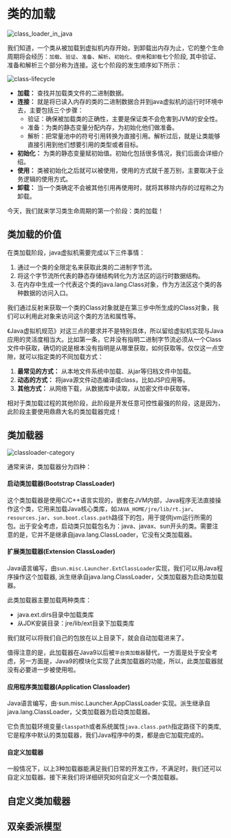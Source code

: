 # 类的加载

![class_loader_in_java](https://tva1.sinaimg.cn/large/008i3skNly1gpwbp3d3h5j31do0rejuv.jpg)

我们知道，一个类从被加载到虚拟机内存开始，到卸载出内存为止，它的整个生命周期将会经历：`加载`、`验证`、`准备`、`解析`、`初始化`、`使用`和`卸载`七个阶段, 其中验证、准备和解析三个部分称为连接。这七个阶段的发生顺序如下所示：

![class-lifecycle](https://tva1.sinaimg.cn/large/008i3skNly1gpwca8f5eaj30mg08p3z6.jpg)

* **加载：** 查找并加载类文件的二进制数据。
* **连接：** 就是将已读入内存的类的二进制数据合并到java虚拟机的运行时环境中去，主要包括三个步骤：
    * 验证：确保被加载类的正确性，主要是保证类不会危害到JVM的安全性。
    * 准备：为类的静态变量分配内存，为初始化他们做准备。
    * 解析：把常量池中的符号引用转换为直接引用。解析过后，就是让类能够直接引用到他们想要引用的类型或者目标。
* **初始化：** 为类的静态变量赋初始值。初始化包括很多情况，我们后面会详细介绍。
* **使用：** 类被初始化之后就可以被使用，使用的方式就千差万别，主要取决于业务逻辑的使用方式。
* **卸载：** 当一个类确定不会被其他引用再使用时，就将其移除内存的过程称之为卸载。

今天，我们就来学习类生命周期的第一个阶段：类的加载！

## 类加载的价值

在类加载阶段，java虚拟机需要完成以下三件事情：

1. 通过一个类的全限定名来获取此类的二进制字节流。
2. 将这个字节流所代表的静态存储结构转化为方法区的运行时数据结构。
3. 在内存中生成一个代表这个类的java.lang.Class对象，作为方法区这个类的各种数据的访问入口。

我们通过反射来获取一个类的Class对象就是在第三步中所生成的Class对象，我们可以利用此对象来访问这个类的方法和属性等。

《Java虚拟机规范》对这三点的要求并不是特别具体，所以留给虚拟机实现与Java应用的灵活度相当大。比如第一条，它并没有指明二进制字节流必须从一个Class文件中获取，确切的说是根本没有指明是从哪里获取，如何获取等。仅仅这一点空隙，就可以指定类的不同加载方式：

1. **最常见的方式：** 从本地文件系统中加载、从jar等归档文件中加载。
2. **动态的方式：** 将java源文件动态编译成class，比如JSP应用等。
3. **其他方式：** 从网络下载，从数据库中读取，从加密文件中获取等。

相对于类加载过程的其他阶段，此阶段是开发任意可控性最强的阶段，这是因为，此阶段主要使用鼎鼎大名的类加载器完成！

## 类加载器

![classloader-category](https://tva1.sinaimg.cn/large/008i3skNly1gpwecuqlauj30le0he74v.jpg)

通常来讲，类加载器分为四种：

#### 启动类加载器(Bootstrap ClassLoader)

这个类加载器是使用C/C++语言实现的，嵌套在JVM内部，Java程序无法直接操作这个类，它用来加载Java核心类库，如`JAVA_HOME/jre/lib/rt.jar`、`resources.jar`、`sun.boot.class.path`路径下的包，用于提供jvm运行所需的包。出于安全考虑，启动类只加载包名为：java、javax、sun开头的类。需要注意的是，它并不是继承自java.lang.ClassLoader，它没有父类加载器。

#### 扩展类加载器(Extension ClassLoader)

Java语言编写，由`sun.misc.Launcher.ExtClassLoader`实现，我们可以用Java程序操作这个加载器, 派生继承自java.lang.ClassLoader，父类加载器为启动类加载器。

此类加载器主要加载两种类库：

* java.ext.dirs目录中加载类库
* 从JDK安装目录：jre/lib/ext目录下加载类库

我们就可以将我们自己的包放在以上目录下，就会自动加载进来了。

值得注意的是，此加载器在Java9以后被`平台类加载器`替代，一方面是处于安全考虑，另一方面是，Java9的模块化实现了此类加载器的功能，所以，此类加载器就没有必要进一步被使用啦。

#### 应用程序类加载器(Application Classloader)

Java语言编写，由·sun.misc.Launcher.AppClassLoader·实现。派生继承自java.lang.ClassLoader，父类加载器为启动类加载器。

它负责加载环境变量`classpath`或者系统属性`java.class.path`指定路径下的类库, 它是程序中默认的类加载器，我们Java程序中的类，都是由它加载完成的。

#### 自定义加载器

一般情况下，以上3种加载器能满足我们日常的开发工作，不满足时，我们还可以自定义加载器。接下来我们将详细研究如何自定义一个类加载器。

## 自定义类加载器

## 双亲委派模型




